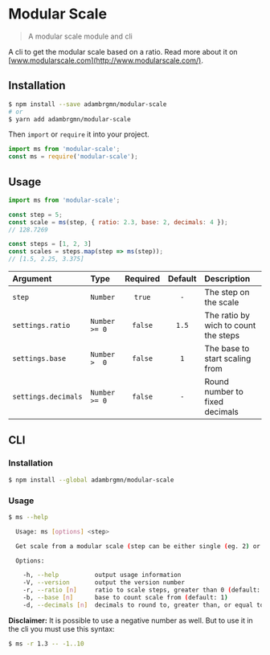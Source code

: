 # Modular Scale

> A modular scale module and cli

A cli to get the modular scale based on a ratio. Read more about it on [www.modularscale.com](http://www.modularscale.com/).

## Installation

```sh
$ npm install --save adambrgmn/modular-scale
# or
$ yarn add adambrgmn/modular-scale
```

Then `import` or `require` it into your project.

```js
import ms from 'modular-scale';
const ms = require('modular-scale');
```

## Usage

```js
import ms from 'modular-scale';

const step = 5;
const scale = ms(step, { ratio: 2.3, base: 2, decimals: 4 });
// 128.7269

const steps = [1, 2, 3]
const scales = steps.map(step => ms(step));
// [1.5, 2.25, 3.375]
```

| Argument            | Type          | Required | Default | Description                          |
|:------------------- |:------------- |:--------:|:-------:|:------------------------------------ |
| `step`              | `Number`      | `true`   | `-`     | The step on the scale                |
| `settings.ratio`    | `Number >= 0` | `false`  | `1.5`   | The ratio by wich to count the steps |
| `settings.base`     | `Number >  0` | `false`  | `1`     | The base to start scaling from       |
| `settings.decimals` | `Number >= 0` | `false`  | `-`     | Round number to fixed decimals       |

## CLI

### Installation

```sh
$ npm install --global adambrgmn/modular-scale
```

### Usage

```sh
$ ms --help

  Usage: ms [options] <step>

  Get scale from a modular scale (step can be either single (eg. 2) or a range (eg. 5..10))

  Options:

    -h, --help          output usage information
    -V, --version       output the version number
    -r, --ratio [n]     ratio to scale steps, greater than 0 (default: 1.5)
    -b, --base [n]      base to count scale from (default: 1)
    -d, --decimals [n]  decimals to round to, greater than, or equal to, 0
```

**Disclaimer:** It is possible to use a negative number as well. But to use it in the cli you must use this syntax:

```sh
$ ms -r 1.3 -- -1..10